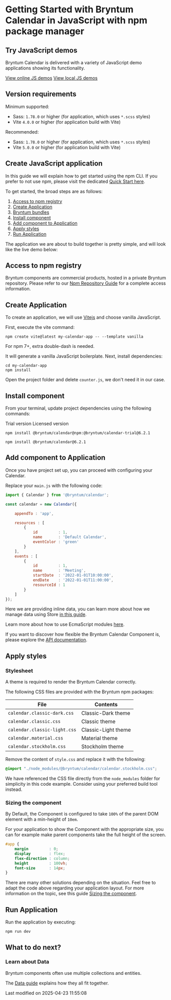 # Getting Started with Bryntum Calendar in JavaScript with npm package manager

## Try JavaScript demos

Bryntum Calendar is delivered with a variety of JavaScript demo applications showing its functionality.

<div class="b-card-group-2">
<a href="https://bryntum.com/products/calendar/examples/" class="b-card"><i class="fas b-fa-globe"></i>View online JS demos</a>
<a href="#Calendar/guides/download.md#javascript-demos" class="b-card"><i class="fab b-fa-js"></i>View local JS demos</a>
</div>

## Version requirements

Minimum supported:

* Sass: `1.78.0` or higher (for application, which uses `*.scss` styles)
* Vite `4.0.0` or higher (for application build with Vite)

Recommended:

* Sass: `1.78.0` or higher (for application, which uses `*.scss` styles)
* Vite `5.0.0` or higher (for application build with Vite)

## Create JavaScript application

In this guide we will explain how to get started using the npm CLI. If you prefer to not use
npm, please visit the dedicated [Quick Start here](#Calendar/guides/quick-start/javascript.md).

To get started, the broad steps are as follows:

1. [Access to npm registry](##access-to-npm-registry)
2. [Create Application](##create-application)
3. [Bryntum bundles](##bryntum-bundles)
4. [Install component](##install-component)
5. [Add component to Application](##add-component-to-application)
6. [Apply styles](##apply-styles)
7. [Run Application](##run-application)

The application we are about to build together is pretty simple, and will look 
like the live demo below:
<div class="external-example" data-file="Calendar/guides/readme/basic.js"></div>

## Access to npm registry

Bryntum components are commercial products, hosted in a private Bryntum repository.
Please refer to our [Npm Repository Guide](#Calendar/guides/npm-repository.md) for a complete access information.

## Create Application

To create an application, we will use [Vitejs](https://vitejs.dev/guide) and 
choose vanilla JavaScript.

First, execute the vite command:

```shell
npm create vite@latest my-calendar-app -- --template vanilla
```

<div class="note">

For npm 7+, extra double-dash is needed.

</div>

It will generate a vanilla JavaScript boilerplate. Next, install dependencies:

```shell
cd my-calendar-app
npm install
```

Open the project folder and delete `counter.js`, we don't need it in our case.

## Install component

From your terminal, update project dependencies using the following commands:

<div class="docs-tabs" data-name="licensed">
<div>
    <a>Trial version</a>
    <a>Licensed version</a>
</div>
<div>

```shell
npm install @bryntum/calendar@npm:@bryntum/calendar-trial@6.2.1
```

</div>
<div>

```shell
npm install @bryntum/calendar@6.2.1 
```
</div>
</div>

## Add component to Application

Once you have project set up, you can proceed with configuring your Calendar.

Replace your `main.js` with the following code:

```javascript
import { Calendar } from '@bryntum/calendar';

const calendar = new Calendar({

    appendTo : 'app',

    resources : [
        {
            id         : 1,
            name       : 'Default Calendar',
            eventColor : 'green'
        }
    ],
    events : [
        {
            id         : 1,
            name       : 'Meeting',
            startDate  : '2022-01-01T10:00:00',
            endDate    : '2022-01-01T11:00:00',
            resourceId : 1
        }
    ]
});
```

Here we are providing inline data, you can learn more about how we manage 
data using Store [in this guide](#Core/guides/data/storebasics.md).

Learn more about how to use EcmaScript modules [here](#Calendar/guides/gettingstarted/es6bundle.md).

If you want to discover how flexible the Bryntum Calendar Component is, please explore 
the [API documentation](#Calendar/view/Calendar).

## Apply styles

### Stylesheet

A theme is required to render the Bryntum Calendar correctly.

The following CSS files are provided with the Bryntum npm packages:

| File                        | Contents            |
|-----------------------------|---------------------|
| `calendar.classic-dark.css`  | Classic-Dark theme  |
| `calendar.classic.css`       | Classic theme       |
| `calendar.classic-light.css` | Classic-Light theme |
| `calendar.material.css`      | Material theme      |
| `calendar.stockholm.css`     | Stockholm theme     |

Remove the content of `style.css` and replace it with the following:

```css
@import "./node_modules/@bryntum/calendar/calendar.stockholm.css";
```

<div class="note">

We have referenced the CSS file directly from the <code>node_modules</code> folder for simplicity in this code example.
Consider using your preferred build tool instead.

</div>

### Sizing the component

By Default, the Component is configured to take `100%` of the parent DOM element with a min-height of `10em`.

For your application to show the Component with the appropriate size, you can for example make parent components take
the full height of the screen.

```css
#app {
    margin         : 0;
    display        : flex;
    flex-direction : column;
    height         : 100vh;
    font-size      : 14px;
}
```

There are many other solutions depending on the situation. Feel free to adapt the code above regarding your 
application layout. For more information on the topic, see this guide
[Sizing the component](https://bryntum.com/products/grid/docs/guide/Grid/basics/sizing).

## Run Application

Run the application by executing:

```shell
npm run dev
```

## What to do next?

### Learn about Data

Bryntum components often use multiple collections and entities.

The [Data guide](#Calendar/guides/data/displayingdata.md) explains how they all fit together.



<p class="last-modified">Last modified on 2025-04-23 11:55:08</p>